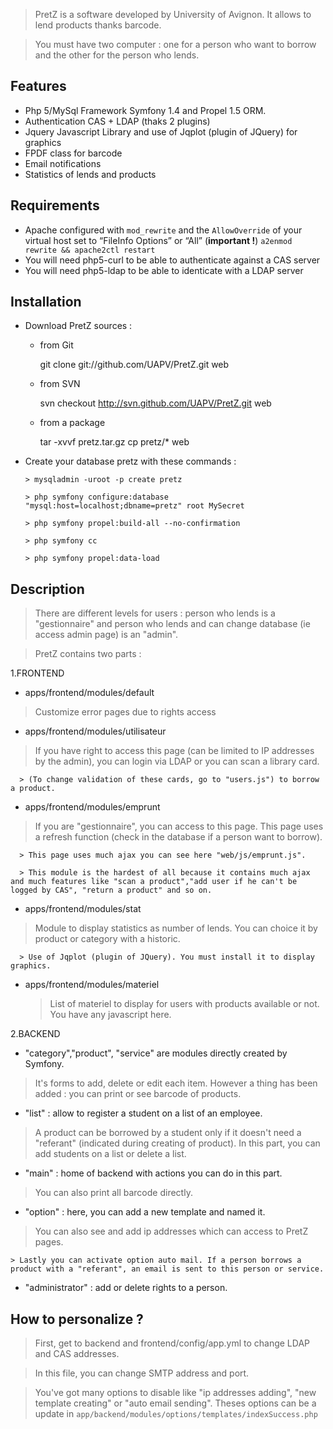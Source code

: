 >PretZ is a software developed by University of Avignon. It allows to lend products thanks barcode.

>You must have two computer : one for a person who want to borrow and the other for the person who lends.


Features
--------

*  Php 5/MySql Framework Symfony 1.4 and Propel 1.5 ORM.
*  Authentication CAS + LDAP (thaks 2 plugins)
*  Jquery Javascript Library and use of Jqplot (plugin of JQuery) for graphics
*  FPDF class for barcode
*  Email notifications
*  Statistics of lends and products




Requirements
------------

*  Apache configured with `mod_rewrite` and the `AllowOverride` of your virtual host set to “FileInfo Options” or “All” (**important !**) `a2enmod rewrite && apache2ctl restart`
*  You will need php5-curl to be able to authenticate against a CAS server
*  You will need php5-ldap to be able to identicate with a LDAP server





Installation
------------


* Download PretZ sources :
   * from Git

        git clone git://github.com/UAPV/PretZ.git web

   * from SVN

        svn checkout http://svn.github.com/UAPV/PretZ.git web

   * from a package

        tar -xvvf pretz.tar.gz
        cp pretz/* web

* Create your database pretz with these commands :
       
      > mysqladmin -uroot -p create pretz

      > php symfony configure:database "mysql:host=localhost;dbname=pretz" root MySecret

      > php symfony propel:build-all --no-confirmation

      > php symfony cc
      
      > php symfony propel:data-load




Description
-----------

> There are different levels for users : person who lends is a "gestionnaire" and person who lends and can change database (ie access admin page) is an "admin".

> PretZ contains two parts :

   1.FRONTEND

   * apps/frontend/modules/default
   > Customize error pages due to rights access

   * apps/frontend/modules/utilisateur
   > If you have right to access this page (can be limited to IP addresses by the admin), you can login via LDAP or you can scan a library card.
   
      > (To change validation of these cards, go to "users.js") to borrow a product.

   * apps/frontend/modules/emprunt
   > If you are "gestionnaire", you can access to this page. This page uses a refresh function (check in the database if a person want to borrow).

      > This page uses much ajax you can see here "web/js/emprunt.js".
	
      > This module is the hardest of all because it contains much ajax and much features like "scan a product","add user if he can't be logged by CAS", "return a product" and so on.

   * apps/frontend/modules/stat
   > Module to display statistics as number of lends. You can choice it by product or category with a historic.
      
      > Use of Jqplot (plugin of JQuery). You must install it to display graphics.

   * apps/frontend/modules/materiel
      > List of materiel to display for users with products available or not. You have any javascript here.



 2.BACKEND

   * "category","product", "service" are modules directly created by Symfony. 
> It's forms to add, delete or edit each item. However a thing has been added : you can print or see barcode of products.

   * "list" : allow to register a student on a list of an employee. 
> A product can be borrowed by a student only if it doesn't need a "referant" (indicated during creating of product). In this part, you can add students on a list or delete a list.

   * "main" : home of backend with actions you can do in this part. 
> You can also print all barcode directly.

   * "option" : here, you can add a new template and named it. 
> You can also see and add ip addresses which can access to PretZ pages. 

    > Lastly you can activate option auto mail. If a person borrows a product with a "referant", an email is sent to this person or service.

   * "administrator" : add or delete rights to a person.



How to personalize ?
---------------------------------------

> First, get to backend and frontend/config/app.yml to change LDAP and CAS addresses. 

> In this file, you can change SMTP address and port.

> You've got many options to disable like "ip addresses adding", "new template creating" or "auto email sending". Theses options can be a update in `app/backend/modules/options/templates/indexSuccess.php`